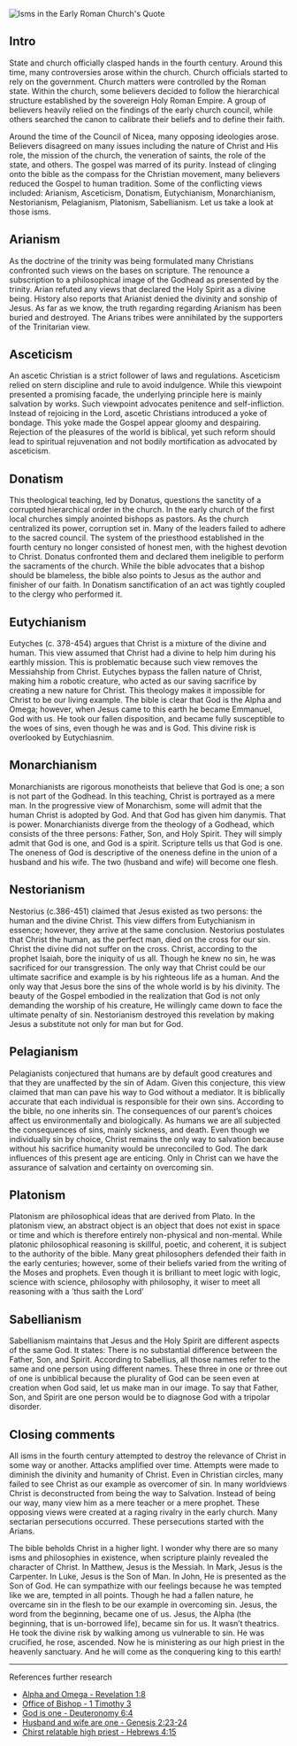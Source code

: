 <!--properties
title=Isms in the Early Roman Church
id=uPvpVr29sS
authorKey=wendly
image=https://servone.wspecs.com/wspecs/full/isms_century.jpg
publish=true
summary=Instead of clinging the bible as the compass for the Christian movement, many believers reduce the Gospel to human traditions. Many conflicting views arose around the fourth century included: Arianism, Asceticism, Donatism, Eutychianism, Monarchianism, Nestorianism, Pelagianism, Platonism, Sabellianism. Let take a look at those isms.
created=Fri May 20 2016 05:57:35 GMT+0300 (EEST)
updated=Mon Feb 20 2017 05:37:49 GMT+0200 (EET)
searches=
-->

![Isms in the Early Roman Church's Quote](https://servone.wspecs.com/wspecs/full/isms_century.jpg)
## Intro
State and church officially clasped hands in the fourth century. Around this time, many controversies arose within the church. Church officials started to rely on the government. Church matters were controlled by the Roman state. Within the church, some believers decided to follow the hierarchical structure established by the sovereign Holy Roman Empire. A group of believers heavily relied on the findings of the early church council, while others searched the canon to calibrate their beliefs and to define their faith.

Around the time of the Council of Nicea, many opposing ideologies arose. Believers disagreed on many issues including the nature of Christ and His role, the mission of the church, the veneration of saints, the role of the state, and others. The gospel was marred of its purity. Instead of clinging onto the bible as the compass for the Christian movement, many believers reduced the Gospel to human tradition. Some of the conflicting views included: Arianism, Asceticism, Donatism, Eutychianism, Monarchianism, Nestorianism, Pelagianism, Platonism, Sabellianism. Let us take a look at those isms.

## Arianism
As the doctrine of the trinity was being formulated many Christians confronted such views on the bases on scripture. The renounce a subscription to a philosophical image of the Godhead as presented by the trinity. Arian refuted any views that declared the Holy Spirit as a divine being. History also reports that Arianist denied the divinity and sonship of Jesus. As far as we know, the truth regarding regarding Arianism has been buried and destroyed. The Arians tribes were annihilated by the supporters of the Trinitarian view.

## Asceticism
An ascetic Christian is a strict follower of laws and regulations. Asceticism relied on stern discipline and rule to avoid indulgence. While this viewpoint presented a promising facade, the underlying principle here is mainly salvation by works. Such viewpoint advocates penitence and self-infliction. Instead of rejoicing in the Lord, ascetic Christians introduced a yoke of bondage. This yoke made the Gospel appear gloomy and despairing. Rejection of the pleasures of the world is biblical, yet such reform should lead to spiritual rejuvenation and not bodily mortification as advocated by asceticism.

## Donatism
This theological teaching, led by Donatus, questions the sanctity of a corrupted hierarchical order in the church. In the early church of the first local churches simply anointed bishops as pastors. As the church centralized its power, corruption set in. Many of the leaders failed to adhere to the sacred council. The system of the priesthood established in the fourth century no longer consisted of honest men, with the highest devotion to Christ. Donatus confronted them and declared them ineligible to perform the sacraments of the church. While the bible advocates that a bishop should be blameless, the bible also points to Jesus as the author and finisher of our faith. In Donatism sanctification of an act was tightly coupled to the clergy who performed it.

## Eutychianism
Eutyches (c. 378-454) argues that Christ is a mixture of the divine and human. This view assumed that Christ had a divine to help him during his earthly mission. This is problematic because such view removes the Messiahship from Christ. Eutyches bypass the fallen nature of Christ, making him a robotic creature, who acted as our saving sacrifice by creating a new nature for Christ. This theology makes it impossible for Christ to be our living example. The bible is clear that God is the Alpha and Omega; however, when Jesus came to this earth he became Emmanuel, God with us. He took our fallen disposition, and became fully susceptible to the woes of sins, even though he was and is God. This divine risk is overlooked by Eutychiasnim.

## Monarchianism
Monarchianists are rigorous monotheists that believe that God is one; a son is not part of the Godhead. In this teaching, Christ is portrayed as a mere man. In the progressive view of Monarchism, some will admit that the human Christ is adopted by God. And that God has given him danymis. That is power. Monarchianists diverge from the theology of a Godhead, which consists of the three persons: Father, Son, and Holy Spirit. They will simply admit that God is one, and God is a spirit. Scripture tells us that God is one. The oneness of God is descriptive of the oneness define in the union of a husband and his wife. The two (husband and wife) will become one flesh.

## Nestorianism
Nestorius (c.386-451) claimed that Jesus existed as two persons: the human and the divine Christ. This view differs from Eutychianism in essence; however, they arrive at the same conclusion. Nestorius postulates that Christ the human, as the perfect man, died on the cross for our sin. Christ the divine did not suffer on the cross. Christ, according to the prophet Isaiah, bore the iniquity of us all. Though he knew no sin, he was sacrificed for our transgression. The only way that Christ could be our ultimate sacrifice and example is by his righteous life as a human. And the only way that Jesus bore the sins of the whole world is by his divinity. The beauty of the Gospel embodied in the realization that God is not only demanding the worship of his creature, He willingly came down to face the ultimate penalty of sin. Nestorianism destroyed this revelation by making Jesus a substitute not only for man but for God.

## Pelagianism
Pelagianists conjectured that humans are by default good creatures and that they are unaffected by the sin of Adam. Given this conjecture, this view claimed that man can pave his way to God without a mediator. It is biblically accurate that each individual is responsible for their own sins. According to the bible, no one inherits sin. The consequences of our parent’s choices affect us environmentally and biologically. As humans we are all subjected the consequences of sins, mainly sickness, and death. Even though we individually sin by choice, Christ remains the only way to salvation because without his sacrifice humanity would be unreconciled to God. The dark influences of this present age are enticing. Only in Christ can we have the assurance of salvation and certainty on overcoming sin.

## Platonism
Platonism are philosophical ideas that are derived from Plato. In the platonism view, an abstract object is an object that does not exist in space or time and which is therefore entirely non-physical and non-mental. While platonic philosophical reasoning is skillful, poetic, and coherent, it is subject to the authority of the bible. Many great philosophers defended their faith in the early centuries; however, some of their beliefs varied from the writing of the Moses and prophets. Even though it is brilliant to meet logic with logic, science with science, philosophy with philosophy, it wiser to meet all reasoning with a ’thus saith the Lord’

## Sabellianism
Sabellianism maintains that Jesus and the Holy Spirit are different aspects of the same God. It states: There is no substantial difference between the Father, Son, and Spirit. According to Sabellius, all those names refer to the same and one person using different names. These three in one or three out of one is unbiblical because the plurality of God can be seen even at creation when God said, let us make man in our image. To say that Father, Son, and Spirit are one person would be to diagnose God with a tripolar disorder.

## Closing comments
All isms in the fourth century attempted to destroy the relevance of Christ in some way or another. Attacks amplified over time. Attempts were made to diminish the divinity and humanity of Christ. Even in Christian circles, many failed to see Christ as our example as overcomer of sin. In many worldviews Christ is deconstructed from being the way to Salvation. Instead of being our way, many view him as a mere teacher or a mere prophet. These opposing views were created at a raging rivalry in the early church. Many sectarian persecutions occurred. These persecutions started with the Arians.

The bible beholds Christ in a higher light. I wonder why there are so many isms and philosophies in existence, when scripture plainly revealed the character of Christ. In Matthew, Jesus is the Messiah. In Mark, Jesus is the Carpenter. In Luke, Jesus is the Son of Man. In John, He is presented as the Son of God. He can sympathize with our feelings because he was tempted like we are, tempted in all points. Though he had a fallen nature, he overcame sin in the flesh to be our example in overcoming sin. Jesus, the word from the beginning, became one of us. Jesus, the Alpha (the beginning, that is un-borrowed life), became sin for us. It wasn’t theatrics. He took the divine risk by walking among us vulnerable to sin. He was crucified, he rose, ascended. Now he is ministering as our high priest in the heavenly sanctuary. And he will come as the conquering king to this earth!

---
References further research
* [Alpha and Omega - Revelation 1:8](https://www.bible.com/bible/1/rev.1.8)
* [Office of Bishop - 1 Timothy 3](https://www.bible.com/bible/1/1ti.3)
* [God is one - Deuteronomy 6:4](https://www.bible.com/bible/1/deu.6.4)
* [Husband and wife are one - Genesis 2:23-24](https://www.bible.com/bible/1/gen.2.23-24)
* [Chirst relatable high priest - Hebrews 4:15](https://www.bible.com/bible/1/heb.4.15)
